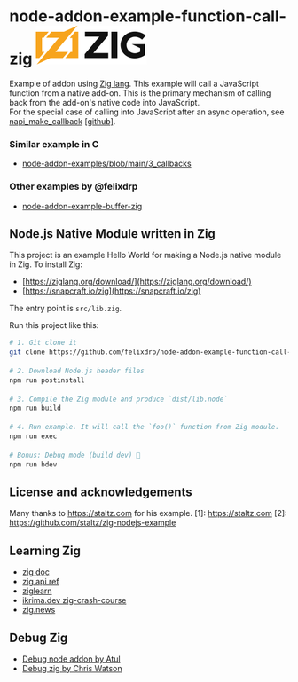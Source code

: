 # node-addon-example-function-call-zig <img alt="Zig Logo" src="https://raw.githubusercontent.com/ziglang/logo/master/zig-logo-dark.svg" width="200">

Example of addon using [Zig lang](https://ziglang.org/). This example will call a JavaScript function from a native add-on. This is the primary mechanism of calling back from the add-on's native code into JavaScript.<br>
For the special case of calling into JavaScript after an async operation, see [napi_make_callback](https://nodejs.org/api/n-api.html#napi_make_callback) [[github]](https://github.com/nodejs/node/blob/main/doc/api/n-api.md?plain=1#LL5610C6-L5610C24).

### Similar example in C

 - [node-addon-examples/blob/main/3_callbacks](https://github.com/nodejs/node-addon-examples/blob/main/3_callbacks/napi/addon.c)

### Other examples by @felixdrp

 - [node-addon-example-buffer-zig](https://github.com/felixdrp/node-addon-example-buffer-zig)

## Node.js Native Module written in Zig

This project is an example Hello World for making a Node.js native module in Zig. To install Zig:

- [https://ziglang.org/download/](https://ziglang.org/download/)
- [https://snapcraft.io/zig](https://snapcraft.io/zig)

The entry point is `src/lib.zig`.

Run this project like this:
```bash
# 1. Git clone it
git clone https://github.com/felixdrp/node-addon-example-function-call-zig.git

# 2. Download Node.js header files
npm run postinstall

# 3. Compile the Zig module and produce `dist/lib.node`
npm run build

# 4. Run example. It will call the `foo()` function from Zig module.
npm run exec

# Bonus: Debug mode (build dev) 🐛
npm run bdev
```

## License and acknowledgements

Many thanks to https://staltz.com for his example.
[1]: https://staltz.com
[2]: https://github.com/staltz/zig-nodejs-example

## Learning Zig

 - [zig doc](https://ziglang.org/documentation/master/)
 - [zig api ref](https://ziglang.org/documentation/master/std/#A;std)
 - [ziglearn](https://ziglearn.org)
 - [ikrima.dev zig-crash-course](https://ikrima.dev/dev-notes/zig/zig-crash-course/)
 - [zig.news](https://zig.news/)

## Debug Zig

- [Debug node addon by Atul](https://medium.com/@a7ul/debugging-nodejs-c-addons-using-vs-code-27e9940fc3ad)
- [Debug zig by Chris Watson](https://dev.to/watzon/debugging-zig-with-vs-code-44ca)
